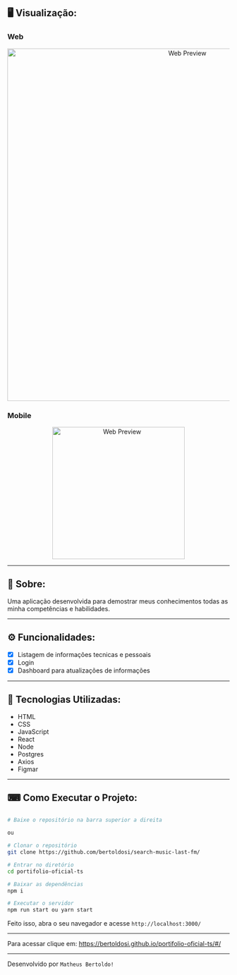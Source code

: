 ## 🖥 Visualização:

### Web
<p align="center">
  <img alt="Web Preview" title="Web-preview" src="https://user-images.githubusercontent.com/42129177/101989354-d7874380-3c6d-11eb-8c66-c3ca9a23f71a.png" width="800px">

### Mobile
<p align="center">
  <img alt="Web Preview" title="Web-preview" src="https://user-images.githubusercontent.com/42129177/101989488-9fcccb80-3c6e-11eb-8157-bfcbb2a1d63f.gif" width="300px"">
  
</p>





---

## 📖 Sobre:

Uma aplicação desenvolvida para demostrar meus conhecimentos todas as minha competências e habilidades.


--- 

## ⚙️ Funcionalidades:

- [x] Listagem de informações tecnicas e pessoais
- [x] Login
- [x] Dashboard para atualizações de informações

--- 

## 🚀 Tecnologias Utilizadas:

- HTML
- CSS
- JavaScript
- React
- Node
- Postgres
- Axios
- Figmar
--- 

## ⌨ Como Executar o Projeto:

```bash

# Baixe o repositório na barra superior a direita

ou

# Clonar o repositório
git clone https://github.com/bertoldosi/search-music-last-fm/

# Entrar no diretório
cd portifolio-oficial-ts

# Baixar as dependências
npm i

# Executar o servidor
npm run start ou yarn start
```

Feito isso, abra o seu navegador e acesse `http://localhost:3000/`

---

Para acessar clique em: https://bertoldosi.github.io/portifolio-oficial-ts/#/

---
Desenvolvido por `Matheus Bertoldo!`
